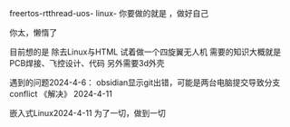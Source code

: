 freertos-rtthread-uos-
linux-
你要做的就是 ，做好自己 


你太，懒惰了 

目前想的是 除去Linux与HTML 试着做一个四旋翼无人机 
需要的知识大概就是PCB焊接、飞控设计、代码 
另外需要3d外壳 

遇到的问题2024-4-6：
obsidian显示git出错，可能是两台电脑提交导致分支conflict
《解决》 2024-4-11

嵌入式Linux2024-4-11
为了一切，做到一切
